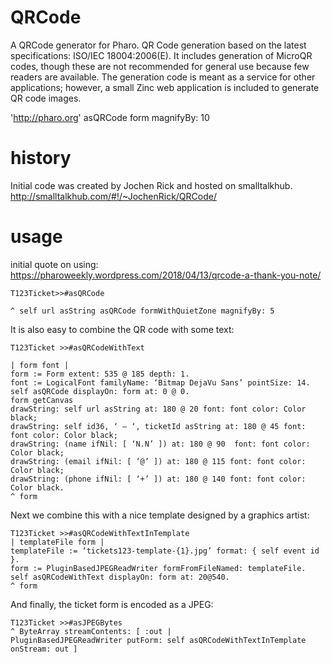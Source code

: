 # QRCode
A QRCode generator for Pharo. QR Code generation based on the latest specifications: ISO/IEC 18004:2006(E). It includes generation of MicroQR codes, though these are not recommended for general use because few readers are available. The generation code is meant as a service for other applications; however, a small Zinc web application is included to generate QR code images.

'http://pharo.org' asQRCode form magnifyBy: 10

# history
Initial code was created by Jochen Rick and hosted on smalltalkhub.
http://smalltalkhub.com/#!/~JochenRick/QRCode/

# usage
initial quote on using: https://pharoweekly.wordpress.com/2018/04/13/qrcode-a-thank-you-note/

```smalltalk
T123Ticket>>#asQRCode

^ self url asString asQRCode formWithQuietZone magnifyBy: 5
```

It is also easy  to combine the QR code with some text:

```smalltalk
T123Ticket >>#asQRCodeWithText

| form font |
form := Form extent: 535 @ 185 depth: 1.
font := LogicalFont familyName: ‘Bitmap DejaVu Sans’ pointSize: 14.
self asQRCode displayOn: form at: 0 @ 0.
form getCanvas
drawString: self url asString at: 180 @ 20 font: font color: Color black;
drawString: self id36, ‘ – ‘, ticketId asString at: 180 @ 45 font: font color: Color black;
drawString: (name ifNil: [ ‘N.N’ ]) at: 180 @ 90  font: font color: Color black;
drawString: (email ifNil: [ ‘@’ ]) at: 180 @ 115 font: font color: Color black;
drawString: (phone ifNil: [ ‘+’ ]) at: 180 @ 140 font: font color: Color black.
^ form
```

Next we combine this with a nice template designed by a graphics artist:
```smalltalk
T123Ticket >>#asQRCodeWithTextInTemplate
| templateFile form |
templateFile := ‘tickets123-template-{1}.jpg’ format: { self event id }.
form := PluginBasedJPEGReadWriter formFromFileNamed: templateFile.
self asQRCodeWithText displayOn: form at: 20@540.
^ form

```

And finally, the ticket form is encoded as a JPEG:

```smalltalk
T123Ticket >>#asJPEGBytes
^ ByteArray streamContents: [ :out |
PluginBasedJPEGReadWriter putForm: self asQRCodeWithTextInTemplate onStream: out ]
```



